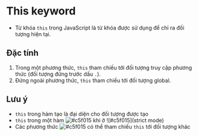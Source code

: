 # This keyword

- Từ khóa `this` trong JavaScript là từ khóa được sử dụng để chỉ ra đối tượng hiện tại.

## Đặc tính

1. Trong một phương thức, `this` tham chiếu tới đối tượng truy cập phương thức (đối tượng đứng trước dấu `.`).
2. Đứng ngoài phương thức, `this` tham chiếu tới đối tượng global.

## Lưu ý

- `this` trong hàm tạo là đại diện cho đối tượng được tạo
- `this` trong một hàm ![#c5f015](undefined) khi ở ![#c5f015](strict mode)
- Các phương thức ![#c5f015](<bind(),call(),apply()>) có thể tham chiếu `this` tới đối tượng khác
